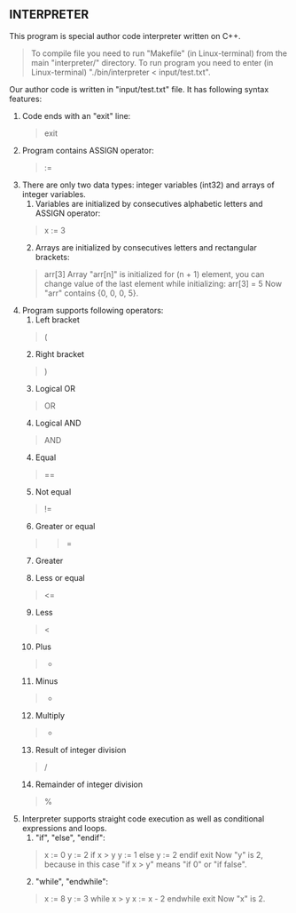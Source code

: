 ## INTERPRETER
This program is special author code interpreter written on C++.
> To compile file you need to run "Makefile" (in Linux-terminal) from the main "interpreter/" directory.
> To run program you need to enter (in Linux-terminal) "./bin/interpreter < input/test.txt".

Our author code is written in "input/test.txt" file. It has following syntax features:
1) Code ends with an "exit" line:
    > exit
1) Program contains ASSIGN operator:
    > :=
2) There are only two data types: integer variables (int32) and arrays of integer variables.
    1. Variables are initialized by consecutives alphabetic letters and ASSIGN operator:
    > x := 3
    2. Arrays are initialized by consecutives letters and rectangular brackets:
    > arr[3]
    Array "arr[n]" is initialized for (n + 1) element, you can change value of the last element while initializing:
    > arr[3] = 5
    Now "arr" contains {0, 0, 0, 5}.
3) Program supports following operators:
    1. Left bracket
    > (
    2. Right bracket
    > )
    3. Logical OR
    > OR
    4. Logical AND
    > AND
    4. Equal
    > ==
    5. Not equal
    > !=
    6. Greater or equal
    > >=
    7. Greater
    > >
    8. Less or equal
    > <=
    9. Less
    > <
    10. Plus
    > +
    11. Minus
    > -
    12. Multiply
    > *
    13. Result of integer division
    > /
    14. Remainder of integer division
    > %
4) Interpreter supports straight code execution as well as conditional expressions and loops.
    1. "if", "else", "endif":
    > x := 0
    > y := 2
    > if x > y
    >     y := 1
    > else
    >     y := 2
    > endif
    > exit
    Now "y" is 2, because in this case "if x > y" means "if 0" or "if false".
    2. "while", "endwhile":
    > x := 8
    > y := 3
    > while x > y
    >     x := x - 2
    > endwhile
    > exit
    Now "x" is 2.
